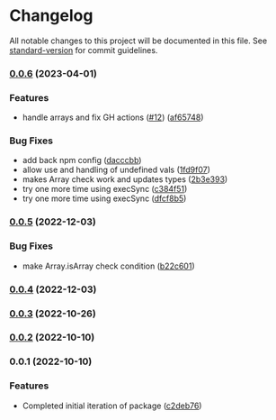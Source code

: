 # Changelog

All notable changes to this project will be documented in this file. See [standard-version](https://github.com/conventional-changelog/standard-version) for commit guidelines.

### [0.0.6](https://github.com/tbusillo/teensy-cx/compare/v0.0.5...v0.0.6) (2023-04-01)


### Features

* handle arrays and fix GH actions ([#12](https://github.com/tbusillo/teensy-cx/issues/12)) ([af65748](https://github.com/tbusillo/teensy-cx/commit/af65748911d5b30955403792a0295827cf582586))


### Bug Fixes

* add back npm config ([dacccbb](https://github.com/tbusillo/teensy-cx/commit/dacccbb1518379a5546459420691e2091f841b99))
* allow use and handling of undefined vals ([1fd9f07](https://github.com/tbusillo/teensy-cx/commit/1fd9f076a7d60471fd4146d3e48594b6d43b3453))
* makes Array check work and updates types ([2b3e393](https://github.com/tbusillo/teensy-cx/commit/2b3e3938fae3958d82a4c0ef6eb4c6aa77a10038))
* try one more time using execSync ([c384f51](https://github.com/tbusillo/teensy-cx/commit/c384f5106a1af4b23dc092ceccb9b31f7e393dc1))
* try one more time using execSync ([dfcf8b5](https://github.com/tbusillo/teensy-cx/commit/dfcf8b5b9ce7deb85d6da6cf861cf2265b5141a5))

### [0.0.5](https://github.com/tbusillo/teensy-cx/compare/v0.0.4...v0.0.5) (2022-12-03)

### Bug Fixes

- make Array.isArray check condition ([b22c601](https://github.com/tbusillo/teensy-cx/commit/b22c60171728e6bb9b5d9542b1dc6839631bad4b))

### [0.0.4](https://github.com/tbusillo/teensy-cx/compare/v0.0.3...v0.0.4) (2022-12-03)

### [0.0.3](https://github.com/tbusillo/teensy-cx/compare/v0.0.2...v0.0.3) (2022-10-26)

### [0.0.2](https://github.com/tbusillo/teensy-cx/compare/v0.0.1...v0.0.2) (2022-10-10)

### 0.0.1 (2022-10-10)

### Features

- Completed initial iteration of package ([c2deb76](https://github.com/tbusillo/teensy-cx/commit/c2deb76391fdece29b43c20135bd1dfda9398717))
